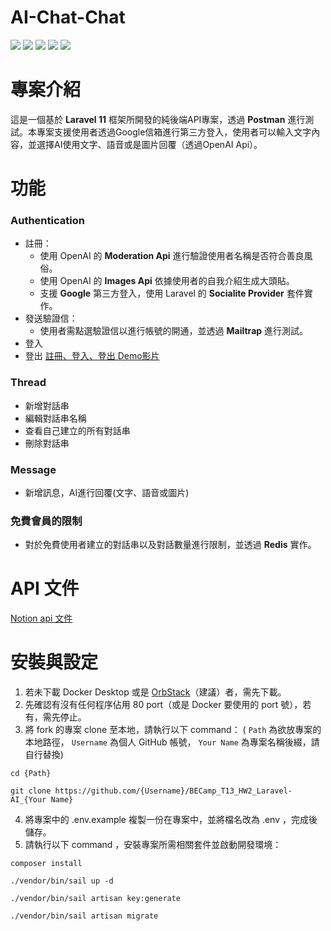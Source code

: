 # AI-Chat-Chat
![](https://img.shields.io/badge/Laravel-FF2D20?style=for-the-badge&logo=laravel&logoColor=white)
![](https://img.shields.io/badge/MySQL-005C84?style=for-the-badge&logo=mysql&logoColor=white)
![](https://img.shields.io/badge/redis-%23DD0031.svg?&style=for-the-badge&logo=redis&logoColor=white)
![](https://img.shields.io/badge/Gmail-D14836?style=for-the-badge&logo=gmail&logoColor=white)
![](https://img.shields.io/badge/Postman-FF6C37?style=for-the-badge&logo=Postman&logoColor=white)

# 專案介紹
這是一個基於 **Laravel 11** 框架所開發的純後端API專案，透過 **Postman** 進行測試。本專案支援使用者透過Google信箱進行第三方登入，使用者可以輸入文字內容，並選擇AI使用文字、語音或是圖片回覆（透過OpenAI Api）。

# 功能
### Authentication
- 註冊：
  - 使用 OpenAI 的 **Moderation Api** 進行驗證使用者名稱是否符合善良風俗。
  - 使用 OpenAI 的 **Images Api** 依據使用者的自我介紹生成大頭貼。
  - 支援 **Google** 第三方登入，使用 Laravel 的 **Socialite Provider** 套件實作。
- 發送驗證信：
  - 使用者需點選驗證信以進行帳號的開通，並透過 **Mailtrap** 進行測試。
- 登入
- 登出
  [註冊、登入、登出 Demo影片](https://www.canva.com/design/DAGcsw0qLm4/VKIZu9XMqnF6hHQn0hEj5g/watch)
### Thread
  - 新增對話串
  - 編輯對話串名稱
  - 查看自己建立的所有對話串
  - 刪除對話串
### Message
  - 新增訊息，AI進行回覆(文字、語音或圖片)
### 免費會員的限制
- 對於免費使用者建立的對話串以及對話數量進行限制，並透過 **Redis** 實作。

# API 文件
[Notion api 文件](https://www.notion.so/AI-chat-chat-API-1107d23ea52980d68385fa4a27c8909c)

# 安裝與設定
1. 若未下載 Docker Desktop 或是 [OrbStack](https://orbstack.dev/)（建議）者，需先下載。
2. 先確認有沒有任何程序佔用 80 port（或是 Docker 要使用的 port 號），若有，需先停止。
3. 將 fork 的專案 clone 至本地，請執行以下 command：
( `Path` 為欲放專案的本地路徑， `Username` 為個人 GitHub 帳號， `Your Name` 為專案名稱後綴，請自行替換)
```
cd {Path}
```
```
git clone https://github.com/{Username}/BECamp_T13_HW2_Laravel-AI_{Your Name}
```
4. 將專案中的 .env.example 複製一份在專案中，並將檔名改為 .env ，完成後儲存。
5. 請執行以下 command ，安裝專案所需相關套件並啟動開發環境：
```
composer install
```
```
./vendor/bin/sail up -d
```
```
./vendor/bin/sail artisan key:generate
```
```
./vendor/bin/sail artisan migrate
```
